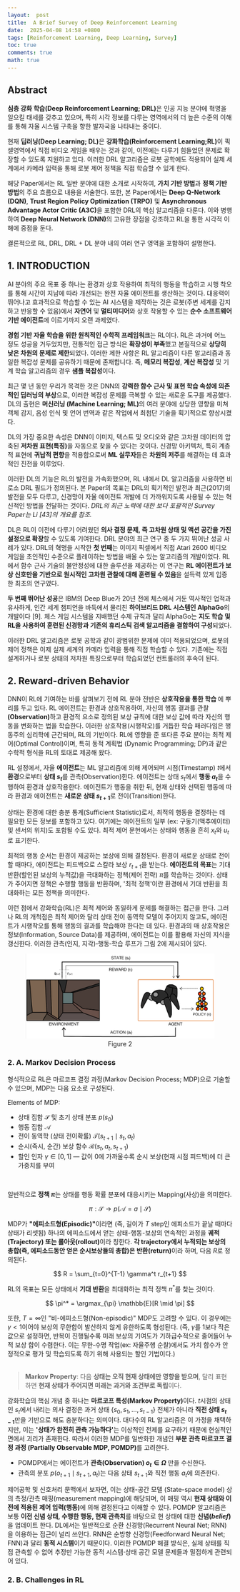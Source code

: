 ```yaml
---
layout:  post
title:  A Brief Survey of Deep Reinforcement Learning
date:  2025-04-08 14:58 +0800
tags: [Reinforcement Learning, Deep Learning, Survey]
toc: true
comments: true
math: true
---
```


## Abstract

<strong>심층 강화 학습(Deep Reinforcement Learning; DRL)</strong>은 인공 지능 분야에 혁명을 일으킬 태세를 갖추고 있으며, 특히 시각 정보를 다루는 영역에서의 더 높은 수준의 이해를 통해 자율 시스템 구축을 향한 발자국을 나타내는 중이다.<br  />

  

현재 <strong>딥러닝(Deep Learning; DL)</strong>은 <strong>강화학습(Reinforcement Learning;RL)</strong>이 픽셀영역에서 직접 비디오 게임을 배우는 것과 같이, 이전에는 다루기 힘들었던 문제로 확장할 수 있도록 지원하고 있다. 이러한 DRL 알고리즘은 로봇 공학에도 적용되어 실제 세계에서 카메라 입력을 통해 로봇 제어 정책을 직접 학습할 수 있게 한다. <br  />

  

해당 Paper에서는 RL 일반 분야에 대한 소개로 시작하여, <strong>가치 기반 방법</strong>과 <strong>정책 기반 방법</strong>의 주요 흐름으로 내용을 서술한다. 또한, 본 Paper에서는 <strong>Deep Q-Network (DQN)</strong>, <strong>Trust Region Policy Optimization (TRPO)</strong> 및 <strong>Asynchronous Advantage Actor Critic (A3C)</strong>을 포함한 DRL의 핵심 알고리즘을 다룬다. 이와 병행하여 <strong>Deep Neural Network (DNN)</strong>의 고유한 장점을 강조하고 RL을 통한 시각적 이해에 중점을 둔다. <br  />

  

결론적으로 RL, DRL, DRL + DL 분야 내의 여러 연구 영역을 포함하여 설명한다.<br  />

  

## 1. INTRODUCTION

  

AI 분야의 주요 목표 중 하나는 환경과 상호 작용하여 최적의 행동을 학습하고 시행 착오를 통해 시간이 지남에 따라 개선되는 완전 자율 에이전트를 생산하는 것이다. 대응력이 뛰어나고 효과적으로 학습할 수 있는 AI 시스템을 제작하는 것은 로봇(주변 세계를 감지하고 반응할 수 있음)에서 <strong>자연어</strong> 및 <strong>멀티미디어</strong>와 상호 작용할 수 있는 <strong>순수 소프트웨어 기반 에이전트</strong>에 이르기까지 오랜 과제였다. <br  />

  

<strong>경험 기반 자율 학습을 위한 원칙적인 수학적 프레임워크</strong>는 RL이다. RL은 과거에 어느 정도 성공을 거두었지만, 전통적인 접근 방식은 <strong>확장성이 부족</strong>했고 본질적으로 <strong>상당히 낮은 차원의 문제로 제한</strong>되었다. 이러한 제한 사항은 RL 알고리즘이 다른 알고리즘과 동일한 복잡성 문제를 공유하기 때문에 존재합니다. 즉, <strong>메모리 복잡성</strong>, <strong>계산 복잡성</strong> 및 기계 학습 알고리즘의 경우 <strong>샘플 복잡성</strong>이다. <br  />

  

최근 몇 년 동안 우리가 목격한 것은 DNN의 <strong>강력한 함수 근사 및 표현 학습 속성에 의존적인 딥러닝의 부상</strong>으로, 이러한 복잡성 문제를 극복할 수 있는 새로운 도구를 제공했다. DL의 출현은 <strong>머신러닝 (Machine Learning; ML)</strong>의 여러 분야에 상당한 영향을 미쳐 객체 감지, 음성 인식 및 언어 번역과 같은 작업에서 최첨단 기술을 획기적으로 향상시켰다. <br  />

  

DL의 가장 중요한 속성은 DNN이 이미지, 텍스트 및 오디오와 같은 고차원 데이터의 압축된 <strong>저차원 표현(특징)</strong>을 자동으로 찾을 수 있다는 것이다. 신경망 아키텍처, 특히 계층적 표현에 <strong>귀납적 편향</strong>을 적용함으로써 <strong>ML 실무자</strong>들은 <strong>차원의 저주</strong>를 해결하는 데 효과적인 진전을 이루었다. <br  />

  

이러한 DL의 기능은 RL의 발전을 가속화했으며, RL 내에서 DL 알고리즘을 사용하면 비로소 DRL 필드가 정의된다. 본 Paper의 목표는 DRL의 획기적인 발전과 최근(2017)의 발전을 모두 다루고, 신경망이 자율 에이전트 개발에 더 가까워지도록 사용될 수 있는 혁신적인 방법을 전달하는 것이다. <em>DRL의 최근 노력에 대한 보다 포괄적인 Survey Paper는 Li [43]의 개요를 참조.</em><br  />

  

DL은 RL이 이전에 다루기 어려웠던 <strong>의사 결정 문제, 즉 고차원 상태 및 액션 공간을 가진 설정으로 확장</strong>할 수 있도록 기여한다. DRL 분야의 최근 연구 중 두 가지 뛰어난 성공 사례가 있다. DRL의 혁명을 시작한 <strong>첫 번째</strong>는 이미지 픽셀에서 직접 Atari 2600 비디오 게임을 초인적인 수준으로 플레이하는 방법을 배울 수 있는 알고리즘의 개발이었다. RL에서 함수 근사 기술의 불안정성에 대한 솔루션을 제공하는 이 연구는 <strong>RL 에이전트가 보상 신호만을 기반으로 원시적인 고차원 관찰에 대해 훈련될 수 있음</strong>을 설득력 있게 입증한 최초의 연구였다. <br  />

  

<strong>두 번째 뛰어난 성공</strong>은 IBM의 Deep Blue가 20년 전에 체스에서 거둔 역사적인 업적과 유사하게, 인간 세계 챔피언을 바둑에서 물리친 <strong>하이브리드 DRL 시스템인 AlphaGo</strong>의 개발이다 [9]. 체스 게임 시스템을 지배했던 수제 규칙과 달리 AlphaGo는 <strong>지도 학습 및 RL을 사용하여 훈련된 신경망과 기존의 휴리스틱 검색 알고리즘을 결합하여 구성</strong>되었다. <br  />

  

이러한 DRL 알고리즘은 로봇 공학과 같이 광범위한 문제에 이미 적용되었으며, 로봇의 제어 정책은 이제 실제 세계의 카메라 입력을 통해 직접 학습할 수 있다. 기존에는 직접 설계하거나 로봇 상태의 저차원 특징으로부터 학습되었던 컨트롤러의 후속이 된다. <br  />

  

## 2. Reward-driven Behavior

  

DNN이 RL에 기여하는 바를 살펴보기 전에 RL 분야 전반은 <strong>  <strong> 상호작용을 통한 학습</strong>  </strong>에 뿌리를 두고 있다. RL 에이전트는 환경과 상호작용하여, 자신의 행동 결과를 관찰<strong>(Observation)</strong>하고 환경적 요소로 정의된 보상 규칙에 대한 보상 값에 따라 자신의 행동을 변화하는 법을 학습한다. 이러한 상호작용(시행착오)를 거듭한 학습 패러다임은 행동주의 심리학에 근간되며, RL의 기반이다. RL에 영향을 준 또다른 주요 분야는 최적 제어(Optimal Control)이며, 특히 동적 계획법 (Dynamic Programming; DP)과 같은 수학적 형식을 RL의 토대로 제공해 왔다. <br  />

  

RL 설정에서, 자율 <strong>에이전트</strong>는 ML 알고리즘에 의해 제어되며 시점(Timestamp) $t$에서 <strong>환경</strong>으로부터 <strong>상태 $s_t$</strong>를 관측(Observation)한다. 에이전트는 상태 $s_t$에서 <strong>행동 $a_t$</strong>을 수행하여 환경과 상호작용한다. 에이전트가 행동을 취한 뒤, 현재 상태와 선택된 행동에 따라 환경과 에이전트는 <strong>새로운 상태 $s_{t+1}$</strong>로 전이(Transition)한다. <br  />

  

상태는 환경에 대한 충분 통계(Sufficient Statistic)로서, 최적의 행동을 결정하는 데 필요한 모든 정보를 포함하고 있다. 여기에는 에이전트의 일부 (ex: 구동기(액추에이터) 및 센서의 위치)도 포함될 수도 있다. 최적 제어 문헌에서는 상태와 행동을 흔히 $x_t$와 $u_t$로 표기한다. <br  />

  

최적의 행동 순서는 환경이 제공하는 보상에 의해 결정된다. 환경이 새로운 상태로 전이할 때마다, 에이전트는 피드백으로 스칼라 보상 $r_{t+1}$을 받는다. <strong>에이전트의 목표</strong>는 기대 반환(할인된 보상의 누적값)을 극대화하는 정책(제어 전략) $\pi$를 학습하는 것이다. 상태가 주어지면 정책은 수행할 행동을 반환하며, '최적 정책'이란 환경에서 기대 반환을 최대화하는 모든 정책을 의미한다.

이런 점에서 강화학습(RL)은 최적 제어와 동일하게 문제를 해결하는 접근을 한다. 그러나 RL의 개척점은 최적 제어와 달리 상태 전이 동역학 모델이 주어지지 않고도, 에이전트가 시행착오를 통해 행동의 결과를 학습해야 한다는 데 있다. 환경과의 매 상호작용은 정보(Information, Source Data)를 제공하며, 에이전트는 이를 활용해 자신의 지식을 갱신한다. 이러한 관측(인지, 지각)‑행동‑학습 루프가 그림 2에 제시되어 있다. <br  />

  

<div  style="text-align: center">
    <figure>
        <img  src="/assets/images/posts/2025-04-08-a-brief-survey-of-deep-reinforcement-learning/fig2.png"  alt="Reinforcement Learning Loop">
        <figcaption  style="text-align: center">Figure 2</figcaption>
    </figure>
</div>

### 2. A. Markov Decision Process

형식적으로 RL은 마르코프 결정 과정(Markov Decision Process; MDP)으로 기술할 수 있으며, MDP는 다음 요소로 구성된다.

Elements of MDP: 
- 상태 집합 $\mathcal{S}$ 및 초기 상태 분포 $p(s_0)$
- 행동 집합 $\mathcal{A}$
- 전이 동역학 (상태 전이확률) $\mathcal{T}(s_{t+1} \mid s_t, a_t)$
- 순시(즉시, 순간) 보상 함수 $\mathcal{R}(s_t, a_t, s_{t+1})$
- 할인 인자 $\gamma \in [0,1]$ — 값이 0에 가까울수록 순시 보상(현재 시점 피드백)에 더 큰 가중치를 부여
<br />

일반적으로 <strong>정책 $\pi$</strong>는 상태를 행동 확률 분포에 대응시키는 Mapping(사상)을 의미한다.

$$ \pi: \mathcal{S} \rightarrow p(\mathcal{A}=a \mid \mathcal{S}) $$

MDP가 <strong>"에피소드형(Episodic)"</strong>이라면 (즉, 길이가 $T$ step인 에피소드가 끝날 때마다 상태가 리셋됨) 하나의 에피소드에서 얻는 상태-행동-보상의 연속적인 과정을 <strong>궤적(Trajectory) 또는 롤아웃(rollout)</strong>이라 칭한다. <strong>각 trajectory에서 누적되는 보상의 총합(즉, 에피소드동안 얻은 순시보상들의 총합)은 반환(return)</strong>이라 하며, 다음 $R$로 정의된다.

$$ R = \sum_{t=0}^{T-1} \gamma^t r_{t+1} $$

RL의 목표는 모든 상태에서 <strong>기대 반환</strong>을 최대화하는 최적 정책 $\pi^*$를 찾는 것이다.

$$ \pi^* = \argmax_{\pi} \mathbb{E}[R \mid \pi] $$

또한, $T = \infty$인 "비-에피소드형(Non-episodic)" MDP도 고려할 수 있다. 이 경우에는 $\gamma < 1$이어야 보상의 무한합이 발산하지 않게 유한하도록 형성된다. (즉, $\gamma$를 1보다 작은 값으로 설정하면, 반복이 진행될수록 미래 보상의 기여도가 기하급수적으로 줄어들어 누적 보상 합이 수렴한다. 이는 무한‑수명 작업(ex: 자율주행 순찰)에서도 가치 함수가 안정적으로 평가 및 학습되도록 하기 위해 사용되는 할인 기법이다.)
<br /><br />

> <strong>Markov Property</strong>: 다음 <strong>상태는 오직 현재 상태에만 영향을 받으며</strong>, 달리 표현하면 <strong>현재 상태가 주어지면 미래는 과거와 조건부로 독립</strong>이다.

강화학습의 핵심 개념 중 하나는 <strong>마르코프 특성(Markov Property)</strong>이다. $t$시점의 상태인 $s_t$에서 내리는 의사 결정은 과거 상태 $\{s_0, s_1, \dots, s_{t-1}\}$ 전체가 아니라 <strong>직전 상태 $s_{t-1}$</strong>만을 기반으로 해도 충분하다는 의미이다. 대다수의 RL 알고리즘은 이 가정을 채택하지만, 이는 <strong>'상태가 완전히 관측 가능하다'</strong>는 이상적인 전제를 요구하기 때문에 현실적인 면에서 괴리가 존재한다. 따라서 이러한 MDP를 일반화한 개념인 <strong>부분 관측 마르코프 결정 과정 (Partially Observable MDP, POMDP)</strong>를 고려한다.

- POMDP에서는 에이전트가 <strong>관측(Observation) $o_t \in \Omega$</strong> 만을 수신한다.
- 관측의 분포 $p(o_{t+1} \mid s_{t+1}, a_t)$는 다음 상태 $s_{t+1}$와 직전 행동 $a_t$에 의존한다.

제어공학 및 신호처리 문맥에서 보자면, 이는 상태-공간 모델 (State-space model) 상의 측정/관측 매핑(measurement mapping)에 해당되며, 이 매핑 역시 <strong>현재 상태와 이전에 적용된 제어 입력(행동)</strong>에 의해 결정된다고 이해할 수 있다.
POMDP 알고리즘은 보통 <strong>이전 신념 상태, 수행한 행동, 현재 관측치</strong>를 바탕으로 현 상태에 대한 <strong>신념(*belief*)</strong>을 업데이트 한다. DL에서는 일반적으로 순환 신경망(Recurrent Neural Net; RNN)을 이용하는 접근이 널리 쓰인다. RNN은 순방향 신경망(Feedforward Neural Net; FNN)과 달리 <strong>동적 시스템</strong>이기 때문이다. 이러한 POMDP 해결 방식은, 실제 상태를 직접 관측할 수 없어 추정만 가능한 동적 시스템$\cdot$상태 공간 모델 문제들과 밀접하게 관련되어 있다.

### 2. B. Challenges in RL
